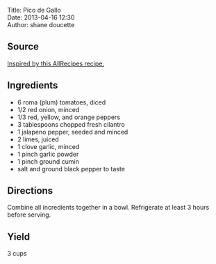 Title: Pico de Gallo  
Date: 2013-04-16 12:30  
Author: shane doucette  

## Source
[Inspired by this AllRecipes recipe.](http://allrecipes.com/Recipe/Pico-de-Gallo-3/Detail.aspx)

## Ingredients
+ 6 roma (plum) tomatoes, diced
+ 1/2 red onion, minced
+ 1/3 red, yellow, and orange peppers
+ 3 tablespoons chopped fresh cilantro
+ 1 jalapeno pepper, seeded and minced
+ 2 limes, juiced
+ 1 clove garlic, minced
+ 1 pinch garlic powder
+ 1 pinch ground cumin
+ salt and ground black pepper to taste

## Directions
Combine all incredients together in a bowl. Refrigerate at least 3 hours before serving.

## Yield
3 cups

